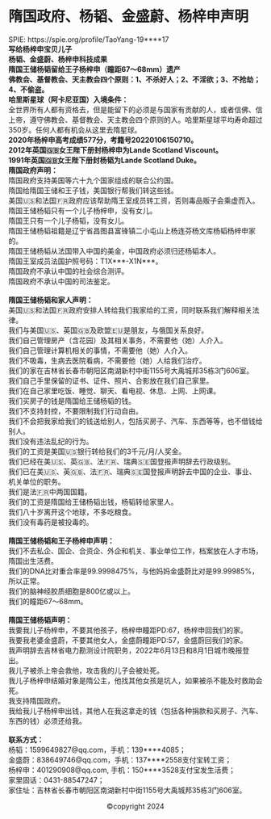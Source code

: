 # 隋国政府、杨韬、金盛蔚、杨梓申声明
<p>SPIE: https://spie.org/profile/TaoYang-19****17<br><strong>写给杨梓申宝贝儿子</strong><br><strong>杨韬、金盛蔚、杨梓申科技成果</strong><br><strong>隋国王储杨韬留给王子杨梓申（瞳距67～68mm）遗产</strong><br><strong>佛教会、基督教会、天主教会四个原则：1、不杀好人；2、不淫欲；3、不抢劫；4、不偷盗。</strong><br><strong>哈里斯星球（阿卡尼亚国）入境条件：</strong><br>全世界所有人都有资格去，但是能留下的必须是与国家有贡献的人，或者信佛、信上帝，遵守佛教会、基督教会、天主教会四个原则的人。哈里斯星球平均寿命超过350岁。任何人都有机会从这里去隋星球。<br><strong>2020年杨梓申高考成绩577分，考籍号20220106150710。</strong><br><strong>2012年英国🇬🇧女王陛下册封杨梓申为Lande Scotland Viscount。</strong><br><strong>1991年英国🇬🇧女王陛下册封杨韬为Lande Scotland Duke。</strong><br><strong>隋国政府声明：</strong><br>隋国政府支持美国等六十九个国家组成的联合公约国。<br>隋国给隋国王储和王子钱，美国银行帮我们转这些钱。<br>美国🇺🇸和法国🇫🇷政府应该帮助隋王室成员转工资，否则毒品贩子会乘虚而入。<br>隋国王储杨韬只有一个儿子杨梓申，没有女儿。<br>隋国王只有一个儿子杨韬，没有女儿。<br>隋国王储杨韬祖籍是辽宁省昌图县富锋镇二小屯山上杨连芬杨文库杨韬杨梓申家的。<br>隋国王储杨韬从法国带入中国的美金，中国政府必须归还杨韬本人。<br>隋国王室成员法国护照号码：T1X***-X1N***。<br>隋国政府不承认中国的社会综合测评。<br>隋国政府不承认中国的司法鉴定。<br><br><strong>隋国王储杨韬和家人声明：</strong><br>美国🇺🇸和法国🇫🇷政府安排人转给我们我家给的工资，同时联系我们解释相关法律。<br>我们与美国🇺🇸、英国🇬🇧及欧盟🇪🇺是朋友，与俄国关系良好。<br>我们自己管理房产（含花园）及其相关事务，不需要他（她）人介入。<br>我们自己管理计算机相关的事情，不需要他（她）人介入。<br>我们不吸毒，生病去医院看病，不需要他（她）人给我们治疗。<br>我们的家在吉林省长春市朝阳区南湖新村中街1155号大禹城邦35栋3门606室。<br>我们自己手里保留的证书、证件、照片、合影放在我们自己家里。<br>我们在自己家里吃饭、睡觉、聊天、看电视、休息、上网、上网课。<br>我们买房子的钱是隋国给王储杨韬的钱。<br>我们不支持封控，不要限制我们行动自由。<br>我们不会把我家给我们的钱送给别人，包括买房子、汽车、东西等等，也不借钱给别人。<br>我们没有违法乱纪的行为。<br>我们的工资是美国🇺🇸银行转给我们的3千元/月/人奖金。<br>我们已经在美🇺🇸、英🇬🇧、法🇫🇷、瑞典🇸🇪国登报声明辞去行政级别。<br>我们已在美🇺🇸、英🇬🇧、法🇫🇷、瑞典🇸🇪国登报声明辞去中国的企业、事业、机关单位的职务。<br>我们是法🇫🇷中两国国籍。<br>我们的工资是隋国给王储杨韬出钱，杨韬转给家里人。<br>我们八十岁离开这个地球，不多吃粮食。<br>我们没有毒药是被投毒的。<br><br><strong>隋国王储杨韬和王子杨梓申声明：</strong><br>我们不去私企、国企、合资企、外企和机关、事业单位工作，档案放在人才市场，隋国出生活费。<br>我们的DNA比对重合率是99.9998475%，与他妈妈金盛蔚比对是99.99985%，所以正常。<br>我们的脑神经胶质细胞是800亿或以上。<br>我们的瞳距67～68mm。<br><br><strong>隋国王储杨韬声明：</strong><br>我要我儿子杨梓申，不要其他孩子，杨梓申瞳距PD:67，杨梓申回我们的家。<br>我要我老婆金盛蔚，不要其他女人，金盛蔚瞳距PD:57，金盛蔚回我们的家。<br>我声明辞去吉林省电力勘测设计院职务，2022年6月13日和8月1日城市晚报登出。<br>我儿子被杀上帝会救他，攻击我的儿子会被处死。<br>我儿子杨梓申结婚对象是隋公主，他找其他女孩是坑人，如果被杀不能及时救助会死。<br>我支持隋国政府。<br>我给我儿子杨梓申出钱，其他人在我这拿走的钱（包括各种捐款和买房子、汽车、东西的钱）必须还给我。<br><br><strong>联系方式：</strong><br>杨韬：1599649827@qq.com，手机：139****4085；<br>金盛蔚：838649746@qq.com，手机：137****2558支付宝转工资；<br>杨梓申：401290908@qq.com, 手机：150****3528支付宝发生活费；<br>家里固话：0431-88547247；<br>家住址：吉林省长春市朝阳区南湖新村中街1155号大禹城邦35栋3门606室。<br><center>©copyright 2024</center></p>
